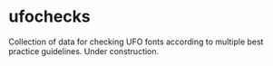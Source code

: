 # ufochecks
Collection of data for checking UFO fonts according to multiple best practice guidelines. Under construction.
